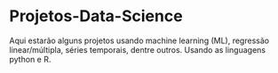 # Projetos-Data-Science
Aqui estarão alguns projetos usando machine learning (ML), regressão linear/múltipla, séries temporais, dentre outros. Usando as linguagens python e R.
